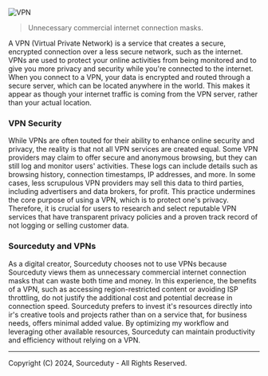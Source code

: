 ![VPN](https://github.com/sourceduty/VPN/assets/123030236/dc7b2c28-b1bb-469e-a9de-3da75e70da1a)

> Unnecessary commercial internet connection masks.

A VPN (Virtual Private Network) is a service that creates a secure, encrypted connection over a less secure network, such as the internet. VPNs are used to protect your online activities from being monitored and to give you more privacy and security while you're connected to the internet. When you connect to a VPN, your data is encrypted and routed through a secure server, which can be located anywhere in the world. This makes it appear as though your internet traffic is coming from the VPN server, rather than your actual location.

### VPN Security

While VPNs are often touted for their ability to enhance online security and privacy, the reality is that not all VPN services are created equal. Some VPN providers may claim to offer secure and anonymous browsing, but they can still log and monitor users' activities. These logs can include details such as browsing history, connection timestamps, IP addresses, and more. In some cases, less scrupulous VPN providers may sell this data to third parties, including advertisers and data brokers, for profit. This practice undermines the core purpose of using a VPN, which is to protect one's privacy. Therefore, it is crucial for users to research and select reputable VPN services that have transparent privacy policies and a proven track record of not logging or selling customer data.

### Sourceduty and VPNs

As a digital creator, Sourceduty chooses not to use VPNs because Sourceduty views them as unnecessary commercial internet connection masks that can waste both time and money. In this experience, the benefits of a VPN, such as accessing region-restricted content or avoiding ISP throttling, do not justify the additional cost and potential decrease in connection speed. Sourceduty prefers to invest it's resources directly into ir's creative tools and projects rather than on a service that, for business needs, offers minimal added value. By optimizing my workflow and leveraging other available resources, Sourceduty can maintain productivity and efficiency without relying on a VPN.

***
Copyright (C) 2024, Sourceduty - All Rights Reserved.
